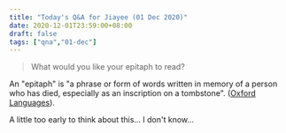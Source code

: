 ```yaml
---
title: "Today's Q&A for Jiayee (01 Dec 2020)"
date: 2020-12-01T23:59:00+08:00
draft: false
tags: ["qna","01-dec"]
---
```

> What would you like your epitaph to read?

An "epitaph" is "a phrase or form of words written in memory of a person who has died, especially as an inscription on a tombstone". ([Oxford Languages](https://languages.oup.com/google-dictionary-en)).

A little too early to think about this... I don't know...
